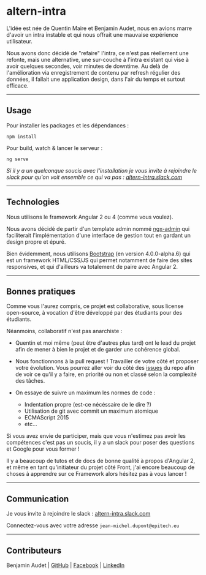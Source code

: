 altern-intra
============

L'idée est née de Quentin Maire et Benjamin Audet, nous en avions marre d'avoir un intra instable et qui nous offrait une mauvaise expérience utilisateur. 

Nous avons donc décidé de "refaire" l'intra, ce n'est pas réellement une refonte, mais une alternative, une sur-couche à l'intra existant qui vise à avoir quelques secondes, voir minutes de downtime. Au delà de l'amélioration via enregistrement de contenu par refresh régulier des données, il fallait une application design, dans l'air du temps et surtout efficace.


----------


## Usage ##

Pour installer les packages et les dépendances :

    npm install

   Pour build, watch & lancer le serveur :

    ng serve
*Si il y a un quelconque soucis avec l'installation je vous invite à rejoindre le slack pour qu'on voit ensemble ce qui va pas : [altern-intra.slack.com](https://altern-intra.slack.com)*


----------

## Technologies ##

Nous utilisons le framework Angular 2 ou 4 (comme vous voulez). 

Nous avons décidé de partir d'un template admin nommé [ngx-admin](https://github.com/akveo/ngx-admin) qui faciliterait l'implémentation d'une interface de gestion tout en gardant un design propre et épuré.

Bien évidemment, nous utilisons [Bootstrap](http://getbootstrap.com) (en version 4.0.0-alpha.6) qui est un framework HTML/CSS/JS qui permet notamment de faire des sites responsives, et qui d'ailleurs va totalement de paire avec Angular 2.


----------


## Bonnes pratiques ##

Comme vous l'aurez compris, ce projet est collaborative, sous license open-source, à vocation d'être développé par des étudiants pour des étudiants.

Néanmoins, collaboratif n'est pas anarchiste : 

 - Quentin et moi même (peut être d'autres plus tard) ont le lead du projet afin de mener à bien le projet et de garder une cohérence global.

 - Nous fonctionnons à la pull request ! Travailler de votre côté et proposer votre évolution. Vous pourrez aller voir du côté des [issues](https://github.com/Wats0ns/intra_native/issues) du repo afin de voir ce qu'il y a faire, en priorité ou non et classé selon la complexité des tâches.
 - On essaye de suivre un maximum les normes de code :
   -  Indentation propre (est-ce nécéssaire de le dire ?)
   - Utilisation de git avec commit un maximum atomique
   - ECMAScript 2015
   - etc...

Si vous avez envie de participer, mais que vous n'estimez pas avoir les compétences c'est pas un soucis, il y a un slack pour poser des questions et Google pour vous former !

Il y a beaucoup de tutos et de docs de bonne qualité à propos d'Angular 2, et même en tant qu'initiateur du projet côté Front, j'ai encore beaucoup de choses à apprendre sur ce Framework alors hésitez pas à vous lancer !


----------


## Communication ##

Je vous invite à rejoindre le slack : [altern-intra.slack.com](https://altern-intra.slack.com)

Connectez-vous avec votre adresse `jean-michel.dupont@epitech.eu`


----------


## Contributeurs

Benjamin Audet | [GitHub](https://github.com/benjaminaudet) | [Facebook](https://www.facebook.com/benjamin.aude) | [LinkedIn](https://www.linkedin.com/in/benjamin-audet/)